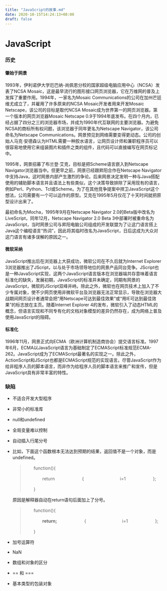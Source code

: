 ```yaml
---
title: "JavaScript的故事.md"
date: 2020-10-15T14:24:13+08:00
draft: false
---
```


# JavaScript

### 历史

#### 肇始于网景

1993年，伊利诺伊大学厄巴纳-尚佩恩分校的国家超级电脑应用中心（NCSA）发表了NCSA Mosaic，这是最早流行的图形接口网页浏览器，它在万维网的普及上发挥了重要作用。1994年，一家名为Mosaic Communications的公司在加州芒廷维尤成立了，并雇用了许多原来的NCSA Mosaic开发者用来开发Mosaic Netscape，该公司的目标是取代NCSA Mosaic成为世界第一的网页浏览器。第一个版本的网页浏览器Mosaic Netscape 0.9于1994年底发布。在四个月内，已经占据了四分之三的浏览器市场，并成为1990年代互联网的主要浏览器。为避免NCSA的商标所有权问题，该浏览器于同年更名为Netscape Navigator，该公司命名为Netscape Communications。网景预见到网络需要变得更动态。公司的创始人马克·安德森认为HTML需要一种胶水语言，让网页设计师和兼职程序员可以很容易地使用它来组装图片和插件之类的组件，且代码可以直接编写在网页标记中。

1995年，网景招募了布兰登·艾克，目标是把Scheme语言嵌入到Netscape Navigator浏览器当中。但更早之前，网景已经跟昇阳合作在Netscape Navigator中支持Java，这时网景内部产生激烈的争论。后来网景决定发明一种与Java搭配使用的辅助脚本语言并且语法上有些类似，这个决策导致排除了采用现有的语言，例如Perl、Python、Tcl或Scheme。为了在其他竞争提案中捍卫JavaScript这个想法，公司需要有一个可以运作的原型。艾克在1995年5月仅花了十天时间就把原型设计出来了。

最初命名为Mocha，1995年9月在Netscape Navigator 2.0的Beta版中改名为LiveScript，同年12月，Netscape Navigator 2.0 Beta 3中部署时被重命名为JavaScript，当时网景公司与昇阳电脑公司组成的开发联盟为了让这门语言搭上Java这个编程语言“热词”，因此将其临时改名为JavaScript，日后这成为大众对这门语言有诸多误解的原因之一。

#### 微软采纳

JavaScript推出后在浏览器上大获成功，微软公司在不久后就为Internet Explorer 3浏览器推出了JScript，以与处于市场领导地位的网景产品同台竞争。JScript也是一种JavaScript实现，这两个JavaScript语言版本在浏览器端共存意味着语言标准化的缺失，发展初期，JavaScript的标准并未确定，同期有网景的JavaScript，微软的JScript双峰并峙。除此之外，微软也在网页技术上加入了不少专属对象，使不少网页使用非微软平台及浏览器无法正常显示，导致在浏览器大战期间网页设计者通常会把“用Netscape可达到最佳效果”或“用IE可达到最佳效果”的标志放在主页。随着Internet Explorer 4的发布，微软引入了动态HTML的概念，但语言实现和不同专有化的文档对象模型的差异仍然存在，成为网络上普及使用JavaScript的阻碍。

#### 标准化

1996年11月，网景正式向ECMA（欧洲计算机制造商协会）提交语言标准。1997年6月，ECMA以JavaScript语言为基础制定了ECMAScript标准规范ECMA-262。JavaScript成为了ECMAScript最著名的实现之一。除此之外，ActionScript和JScript也都是ECMAScript规范的实现语言。尽管JavaScript作为给非程序人员的脚本语言，而非作为给程序人员的脚本语言来推广和宣传，但是JavaScript具有非常丰富的特性。

### 缺陷

* 不适合开发大型程序

* 非常小的标准库

* null和undefined

* 全局变量难以控制

* 自动插入行尾分号

* 比如，下面这个函数根本无法达到预期的结果，返回值不是一个对象，而是undefined。

  > 　　function(){
  >
  > 　　　　return
  > 　　　　　　{
  > 　　　　　　　　i=1
  > 　　　　　　};
  >
  > 　　}

  原因是解释器自动在return语句后面加上了分号。

  > 　　function(){
  >
  > 　　　　**return;**
  > 　　　　　　{
  > 　　　　　　　　i=1
  > 　　　　　　};
  >
  > 　　}

* 加号运算符

* NaN

* 数组和对象的区分

* == 和 ===

* 基本类型的包装对象

